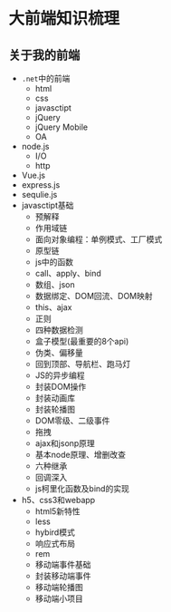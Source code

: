 # 大前端知识梳理

## 关于我的前端

- `.net`中的前端
  - html
  - css
  - javasctipt
  - jQuery
  - jQuery Mobile
  - OA
- node.js
  - I/O
  - http
- Vue.js
- express.js
- sequlie.js
- javasctipt基础
  - 预解释
  - 作用域链
  - 面向对象编程：单例模式、工厂模式
  - 原型链
  - js中的函数
  - call、apply、bind
  - 数组、json
  - 数据绑定、DOM回流、DOM映射
  - this、ajax
  - 正则
  - 四种数据检测
  - 盒子模型(最重要的8个api)
  - 伪类、偏移量
  - 回到顶部、导航栏、跑马灯
  - JS的异步编程
  - 封装DOM操作
  - 封装动画库
  - 封装轮播图
  - DOM零级、二级事件
  - 拖拽
  - ajax和jsonp原理
  - 基本node原理、增删改查
  - 六种继承
  - 回调深入
  - js柯里化函数及bind的实现
- h5、css3和webapp
  - html5新特性
  - less
  - hybird模式
  - 响应式布局
  - rem
  - 移动端事件基础
  - 封装移动端事件
  - 移动端轮播图
  - 移动端小项目
